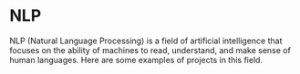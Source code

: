 # NLP
NLP (Natural Language Processing) is a field of artificial intelligence that focuses on the ability of machines to read, understand, and make sense of human languages. Here are some examples of projects in this field.
